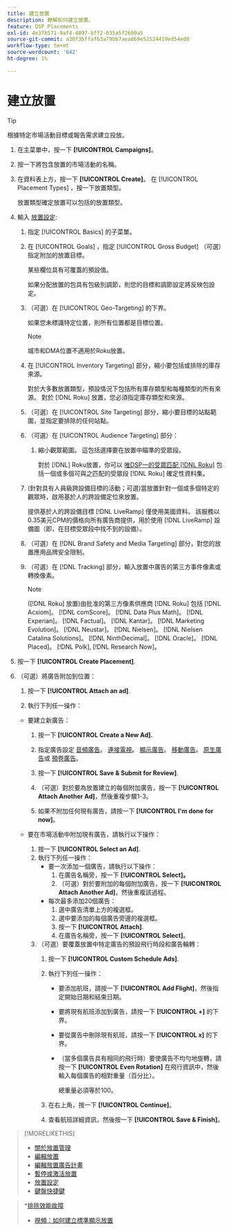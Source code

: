 ```yaml
---
title: 建立放置
description: 瞭解如何建立放置。
feature: DSP Placements
exl-id: 4e37b571-9af4-4897-bff2-035a5f2600a5
source-git-commit: a30f3bffaf63a79bb7aead69e52524419ed54ed0
workflow-type: tm+mt
source-wordcount: '642'
ht-degree: 1%

---
```


# 建立放置

>[!TIP]
>
>根據特定市場活動目標或報告需求建立投放。

1. 在主菜單中，按一下 **[!UICONTROL Campaigns]**。

1. 按一下將包含放置的市場活動的名稱。

1. 在資料表上方，按一下 **[!UICONTROL Create]**。 在 [!UICONTROL Placement Types] ，按一下放置類型。

   放置類型確定放置可以包括的放置類型。

1. 輸入 [放置設定](placement-settings.md):

   1. 指定 [!UICONTROL Basics] 的子菜單。

   1. 在 [!UICONTROL Goals] ，指定 [!UICONTROL Gross Budget] （可選）指定附加的放置目標。

      某些欄位具有可覆蓋的預設值。

      如果分配放置的包具有包級別調節，則您的目標和調節設定將反映包設定。

   1. （可選）在 [!UICONTROL Geo-Targeting] 的下界。

      如果您未標識特定位置，則所有位置都是目標位置。

      >[!NOTE]
      >
      >城市和DMA位置不適用於Roku放置。

   1. 在 [!UICONTROL Inventory Targeting] 部分，縮小要包括或排除的庫存來源。

      對於大多數放置類型，預設情況下包括所有庫存類型和每種類型的所有來源。 對於 [!DNL Roku] 放置，您必須指定庫存類型和來源。

   1. （可選）在 [!UICONTROL Site Targeting] 部分，縮小要目標的站點範圍，並指定要排除的任何站點。

   1. （可選）在 [!UICONTROL Audience Targeting] 部分：

      1. 縮小觀眾範圍。 這包括選擇要在放置中瞄準的受眾段。

         對於 [!DNL] Roku放置，你可以 [唯DSP一的受眾匹配 [!DNL Roku]](/help/dsp/inventory/roku-inventory.md) 包括一個或多個可與之匹配的受眾段 [!DNL Roku] 確定性資料集。
   1. (針對具有人員級跨設備目標的活動；可選)當放置針對一個或多個特定的觀眾時，啟用基於人的跨設備定位來放置。

      提供基於人的跨設備目標 [!DNL LiveRamp] 僅使用美國資料。 該服務以0.35美元CPM的價格向所有廣告商提供，用於使用 [!DNL LiveRamp] 設備圖（即，在目標受眾段中找不到的設備）。

   1. （可選）在 [!DNL Brand Safety and Media Targeting] 部分，對您的放置應用品牌安全限制。

   1. （可選）在 [!DNL Tracking] 部分，輸入放置中廣告的第三方事件像素或轉換像素。

      >[!NOTE]
      >
      >([!DNL Roku] 放置)由批准的第三方像素供應商 [!DNL Roku] 包括 [!DNL Acxiom]。 [!DNL comScore]。 [!DNL Data Plus Math]。 [!DNL Experian]。 [!DNL Factual]。 [!DNL Kantar]。 [!DNL Marketing Evolution]。 [!DNL Neustar]。 [!DNL Nielsen]。 [!DNL Nielsen Catalina Solutions]。 [!DNL NinthDecimal]。 [!DNL Oracle]。 [!DNL Placed]。 [!DNL Polk], [!DNL Research Now]。


1. 按一下 **[!UICONTROL Create Placement]**.

1. （可選）將廣告附加到位置：

   1. 按一下 **[!UICONTROL Attach an ad]**.

   1. 執行下列任一操作：
   * 要建立新廣告：

      1. 按一下 **[!UICONTROL Create a New Ad].**

      1. 指定廣告設定 [音頻廣告](/help/dsp/campaign-management/ads/ad-settings-audio.md)。 [連接電視](/help/dsp/campaign-management/ads/ad-settings-connected-tv.md)。 [顯示廣告](/help/dsp/campaign-management/ads/ad-settings-display.md)。 [移動廣告](/help/dsp/campaign-management/ads/ad-settings-mobile.md)。 [原生廣告](/help/dsp/campaign-management/ads/ad-settings-native.md)或 [預卷廣告](/help/dsp/campaign-management/ads/ad-settings-pre-roll.md)。

      1. 按一下 **[!UICONTROL Save & Submit for Review]**.

      1. （可選）對於要為放置建立的每個附加廣告，按一下 **[!UICONTROL Attach Another Ad]**，然後重複步驟1-3。

      1. 如果不附加任何現有廣告，請按一下 **[!UICONTROL I'm done for now]**。
   * 要在市場活動中附加現有廣告，請執行以下操作：

      1. 按一下 **[!UICONTROL Select an Ad]**.
      1. 執行下列任一操作：
         * 要一次添加一個廣告，請執行以下操作：
            1. 在廣告名稱旁，按一下 **[!UICONTROL Select]。**
            1. （可選）對於要附加的每個附加廣告，按一下 **[!UICONTROL Attach Another Ad]**，然後重複該過程。
         * 每次最多添加20個廣告：
            1. 選中廣告清單上方的複選框。
            1. 選中要添加的每個廣告旁邊的複選框。
            1. 按一下 **[!UICONTROL Attach]**.
            1. 在廣告名稱旁，按一下 **[!UICONTROL Select]**。
      1. （可選）要覆蓋放置中特定廣告的預設飛行時段和廣告輪轉：
         1. 按一下 **[!UICONTROL Custom Schedule Ads]**.

         1. 執行下列任一操作：

            * 要添加航班，請按一下 **[!UICONTROL Add Flight]**，然後指定開始日期和結束日期。

            * 要將現有航班添加到廣告，請按一下 **[!UICONTROL +]** 的下界。

            * 要從廣告中刪除現有航班，請按一下 **[!UICONTROL x]** 的下界。

            * （當多個廣告具有相同的飛行時）要使廣告不均勻地旋轉，請按一下 **[!UICONTROL Even Rotation]** 在飛行資訊中，然後輸入每個廣告的相對重量（百分比）。

               總重量必須等於100。
         1. 在右上角，按一下 **[!UICONTROL Continue]**。

         1. 查看航班詳細資訊，然後按一下 **[!UICONTROL Save & Finish]**。




>[!MORELIKETHIS]
>
>* [關於放置管理](placement-about.md)
>* [編輯放置](placement-edit.md)
>* [編輯放置廣告計畫](placement-edit-ad-schedule.md)
>* [暫停或激活放置](placement-pause-activate.md)
>* [放置設定](placement-settings.md)
>* [鍵盤快捷鍵](/help/dsp/campaign-management/reports/keyboard-shortcuts.md)

   >*[排除效能故障](/help/dsp/optimization/troubleshooting-performance.md)
>* [視頻：如何建立標準顯示放置](https://video.tv.adobe.com/v/340454)

